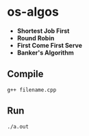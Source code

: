 # os-algos
* **Shortest Job First** 
* **Round Robin**
* **First Come First Serve** 
* **Banker's Algorithm**
## Compile
` g++ filename.cpp `
## Run
` ./a.out `

